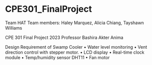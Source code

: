 # CPE301_FinalProject

Team HAT
Team members: Haley Marquez, Alicia Chiang, Tayshawn Williams

CPE 301 Final Project 2023
Professor Bashira Akter Anima

Design Requirement of Swamp Cooler
• Water level monitoring
• Vent direction control with stepper motor.
• LCD display
• Real-time clock module
• Temp/humidity sensor DHT11
• Fan motor
